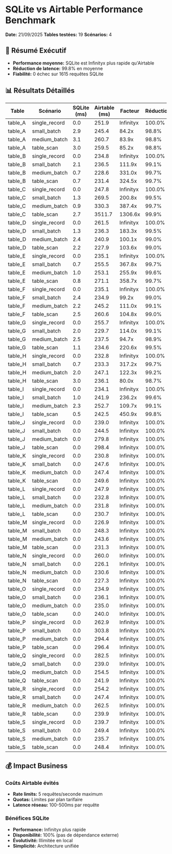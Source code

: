 # SQLite vs Airtable Performance Benchmark

**Date:** 21/09/2025
**Tables testées:** 19
**Scénarios:** 4

## 🎯 Résumé Exécutif

- **Performance moyenne:** SQLite est Infinityx plus rapide qu'Airtable
- **Réduction de latence:** 99.8% en moyenne
- **Fiabilité:** 0 échec sur 1615 requêtes SQLite

## 📊 Résultats Détaillés

| Table | Scénario | SQLite (ms) | Airtable (ms) | Facteur | Réduction |
|-------|----------|-------------|---------------|---------|----------|
| table_A | single_record | 0.0 | 251.9 | Infinityx | 100.0% |
| table_A | small_batch | 2.9 | 245.4 | 84.2x | 98.8% |
| table_A | medium_batch | 3.1 | 260.7 | 83.9x | 98.8% |
| table_A | table_scan | 3.0 | 259.5 | 85.2x | 98.8% |
| table_B | single_record | 0.0 | 234.8 | Infinityx | 100.0% |
| table_B | small_batch | 2.1 | 236.5 | 111.9x | 99.1% |
| table_B | medium_batch | 0.7 | 228.6 | 331.0x | 99.7% |
| table_B | table_scan | 0.7 | 231.4 | 324.5x | 99.7% |
| table_C | single_record | 0.0 | 247.8 | Infinityx | 100.0% |
| table_C | small_batch | 1.3 | 269.5 | 200.8x | 99.5% |
| table_C | medium_batch | 0.9 | 330.3 | 387.4x | 99.7% |
| table_C | table_scan | 2.7 | 3511.7 | 1306.6x | 99.9% |
| table_D | single_record | 0.0 | 261.5 | Infinityx | 100.0% |
| table_D | small_batch | 1.3 | 236.3 | 183.3x | 99.5% |
| table_D | medium_batch | 2.4 | 240.9 | 100.1x | 99.0% |
| table_D | table_scan | 2.2 | 227.9 | 103.6x | 99.0% |
| table_E | single_record | 0.0 | 235.1 | Infinityx | 100.0% |
| table_E | small_batch | 0.7 | 255.5 | 367.8x | 99.7% |
| table_E | medium_batch | 1.0 | 253.1 | 255.9x | 99.6% |
| table_E | table_scan | 0.8 | 271.1 | 358.7x | 99.7% |
| table_F | single_record | 0.0 | 235.1 | Infinityx | 100.0% |
| table_F | small_batch | 2.4 | 234.9 | 99.2x | 99.0% |
| table_F | medium_batch | 2.2 | 245.2 | 111.0x | 99.1% |
| table_F | table_scan | 2.5 | 260.6 | 104.8x | 99.0% |
| table_G | single_record | 0.0 | 255.7 | Infinityx | 100.0% |
| table_G | small_batch | 2.0 | 229.7 | 114.0x | 99.1% |
| table_G | medium_batch | 2.5 | 237.5 | 94.7x | 98.9% |
| table_G | table_scan | 1.1 | 234.6 | 220.6x | 99.5% |
| table_H | single_record | 0.0 | 232.8 | Infinityx | 100.0% |
| table_H | small_batch | 0.7 | 233.3 | 317.2x | 99.7% |
| table_H | medium_batch | 2.0 | 247.1 | 122.3x | 99.2% |
| table_H | table_scan | 3.0 | 236.1 | 80.0x | 98.7% |
| table_I | single_record | 0.0 | 234.1 | Infinityx | 100.0% |
| table_I | small_batch | 1.0 | 241.9 | 236.2x | 99.6% |
| table_I | medium_batch | 2.3 | 252.7 | 109.7x | 99.1% |
| table_I | table_scan | 0.5 | 242.5 | 450.9x | 99.8% |
| table_J | single_record | 0.0 | 239.0 | Infinityx | 100.0% |
| table_J | small_batch | 0.0 | 244.5 | Infinityx | 100.0% |
| table_J | medium_batch | 0.0 | 279.8 | Infinityx | 100.0% |
| table_J | table_scan | 0.0 | 298.4 | Infinityx | 100.0% |
| table_K | single_record | 0.0 | 230.8 | Infinityx | 100.0% |
| table_K | small_batch | 0.0 | 247.6 | Infinityx | 100.0% |
| table_K | medium_batch | 0.0 | 247.4 | Infinityx | 100.0% |
| table_K | table_scan | 0.0 | 249.6 | Infinityx | 100.0% |
| table_L | single_record | 0.0 | 247.9 | Infinityx | 100.0% |
| table_L | small_batch | 0.0 | 232.8 | Infinityx | 100.0% |
| table_L | medium_batch | 0.0 | 231.8 | Infinityx | 100.0% |
| table_L | table_scan | 0.0 | 230.7 | Infinityx | 100.0% |
| table_M | single_record | 0.0 | 226.9 | Infinityx | 100.0% |
| table_M | small_batch | 0.0 | 248.3 | Infinityx | 100.0% |
| table_M | medium_batch | 0.0 | 243.6 | Infinityx | 100.0% |
| table_M | table_scan | 0.0 | 231.3 | Infinityx | 100.0% |
| table_N | single_record | 0.0 | 260.0 | Infinityx | 100.0% |
| table_N | small_batch | 0.0 | 226.1 | Infinityx | 100.0% |
| table_N | medium_batch | 0.0 | 230.6 | Infinityx | 100.0% |
| table_N | table_scan | 0.0 | 227.3 | Infinityx | 100.0% |
| table_O | single_record | 0.0 | 234.9 | Infinityx | 100.0% |
| table_O | small_batch | 0.0 | 236.1 | Infinityx | 100.0% |
| table_O | medium_batch | 0.0 | 235.0 | Infinityx | 100.0% |
| table_O | table_scan | 0.0 | 240.0 | Infinityx | 100.0% |
| table_P | single_record | 0.0 | 262.9 | Infinityx | 100.0% |
| table_P | small_batch | 0.0 | 303.8 | Infinityx | 100.0% |
| table_P | medium_batch | 0.0 | 294.4 | Infinityx | 100.0% |
| table_P | table_scan | 0.0 | 296.4 | Infinityx | 100.0% |
| table_Q | single_record | 0.0 | 282.5 | Infinityx | 100.0% |
| table_Q | small_batch | 0.0 | 239.0 | Infinityx | 100.0% |
| table_Q | medium_batch | 0.0 | 254.5 | Infinityx | 100.0% |
| table_Q | table_scan | 0.0 | 241.9 | Infinityx | 100.0% |
| table_R | single_record | 0.0 | 254.2 | Infinityx | 100.0% |
| table_R | small_batch | 0.0 | 247.4 | Infinityx | 100.0% |
| table_R | medium_batch | 0.0 | 262.5 | Infinityx | 100.0% |
| table_R | table_scan | 0.0 | 239.9 | Infinityx | 100.0% |
| table_S | single_record | 0.0 | 239.7 | Infinityx | 100.0% |
| table_S | small_batch | 0.0 | 249.4 | Infinityx | 100.0% |
| table_S | medium_batch | 0.0 | 235.7 | Infinityx | 100.0% |
| table_S | table_scan | 0.0 | 248.4 | Infinityx | 100.0% |

## 💰 Impact Business

### Coûts Airtable évités
- **Rate limits:** 5 requêtes/seconde maximum
- **Quotas:** Limites par plan tarifaire
- **Latence réseau:** 100-500ms par requête

### Bénéfices SQLite
- **Performance:** Infinityx plus rapide
- **Disponibilité:** 100% (pas de dépendance externe)
- **Évolutivité:** Illimitée en local
- **Simplicité:** Architecture unifiée

